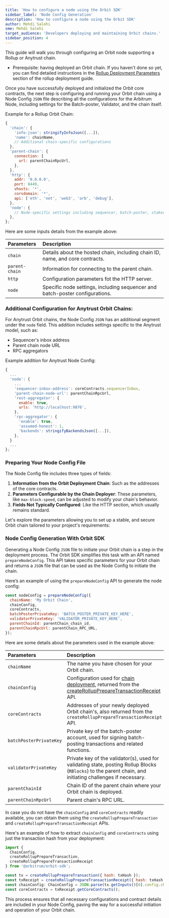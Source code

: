 ```yaml
---
title: 'How to configure a node using the Orbit SDK'
sidebar_label: 'Node Config Generation'
description: 'How to configure a node using the Orbit SDK'
author: Mehdi Salehi
sme: Mehdi Salehi
target_audience: 'Developers deploying and maintaining Orbit chains.'
sidebar_position: 4
---
```


This guide will walk you through configuring an Orbit node supporting a <a data-quicklook-from="arbitrum-rollup-chain">Rollup</a> or <a data-quicklook-from="arbitrum-anytrust-chain">Anytrust</a> chain.

- Prerequisite: having deployed an Orbit chain. If you haven't done so yet, you can find detailed instructions in the [Rollup Deployment Parameters](deploying-rollup-chain-with-sdk#rollup-deployment-parameter) section of the rollup deployment guide.

Once you have successfully deployed and initialized the Orbit core contracts, the next step is configuring and running your Orbit chain using a Node Config `JSON` file describing all the configurations for the Arbitrum Node, including settings for the Batch-poster, Validator, and the chain itself.

Example for a Rollup Orbit Chain:

```js
{
  'chain': {
    'info-json': stringifyInfoJson([...]),
    'name': chainName,
    // Additional chain-specific configurations
  },
  'parent-chain': {
    connection: {
      url: parentChainRpcUrl,
    },
  },
  'http': {
    addr: '0.0.0.0',
    port: 8449,
    vhosts: '*',
    corsdomain: '*',
    api: ['eth', 'net', 'web3', 'arb', 'debug'],
  },
  'node': {
    // Node-specific settings including sequencer, batch-poster, staker configurations
  },
};
```
Here are some inputs details from the example above:

| Parameters              | Description                                                                          |
|:------------------------|:-------------------------------------------------------------------------------------|
| `chain`                 | Details about the hosted chain, including chain ID, name, and core contracts.        |
| `parent-chain`          | Information for connecting to the parent chain.                                      |
| `http`                  | Configuration parameters fot the HTTP server.                                        |
| `node`                  | Specific node settings, including sequencer and batch-poster configurations.         |

### Additional Configuration for Anytrust Orbit Chains:

For Anytrust Orbit chains, the Node Config `JSON` has an additional segment under the `node` field. This addition includes settings specific to the Anytrust model, such as:
- Sequencer's inbox address
- Parent chain node URL
- RPC aggregators

Example addition for Anytrust Node Config:

```js
{
  ...
  'node': {
    ...
    'sequencer-inbox-address': coreContracts.sequencerInbox,
    'parent-chain-node-url': parentChainRpcUrl,
    'rest-aggregator': {
      enable: true,
      urls: 'http://localhost:9876',
    },
    'rpc-aggregator': {
      'enable': true,
      'assumed-honest': 1,
      'backends': stringifyBackendsJson([...]),
    },
  }
  ...
};
```

### Preparing Your Node Config File

The Node Config file includes three types of fields:

1. **Information from the Orbit Deployment Chain**: Such as the addresses of the core contracts.
2. **Parameters Configurable by the Chain Deployer**: These parameters, like `max-block-speed`, can be adjusted to modify your chain's behavior.
3. **Fields Not Typically Configured**: Like the HTTP section, which usually remains standard.

Let's explore the parameters allowing you to set up a stable, and secure Orbit chain tailored to your project's requirements:

### Node Config Generation With Orbit SDK

Generating a Node Config `JSON` file to initiate your Orbit chain is a step in the deployment process. The Orbit SDK simplifies this task with an API named `prepareNodeConfig`. This API takes specific parameters for your Orbit chain and returns a `JSON` file that can be used as the Node Config to initiate the chain.

Here’s an example of using the `prepareNodeConfig` API to generate the node config:

```js
const nodeConfig = prepareNodeConfig({
  chainName: 'My Orbit Chain',
  chainConfig,
  coreContracts,
  batchPosterPrivateKey: 'BATCH_POSTER_PRIVATE_KEY_HERE',
  validatorPrivateKey: 'VALIDATOR_PRIVATE_KEY_HERE',
  parentChainId: parentChain_chain_id,
  parentChainRpcUrl: parentChain_RPC_URL,
});
```
Here are some details about the parameters used in the example above:

| Parameters              | Description                                                                          |
|:------------------------|:-------------------------------------------------------------------------------------|
|`chainName`            |   The name you have chosen for your Orbit chain. |
|`chainConfig`            |   Configuration used for [chain deployment](deploying-rollup-chain-with-sdk#4-chainconfig), returned from the [createRollupPrepareTransactionReceipt](deploying-rollup-chain-with-sdk#createrolluppreparetransactionrequest-api) API. |
|`coreContracts`          |   Addresses of your newly deployed Orbit chain's, also returned from the `createRollupPrepareTransactionReceipt` API. |
|`batchPosterPrivateKey  `|   Private key of the batch-poster account, used for signing batch-posting transactions and related functions. |
|`validatorPrivateKey`    |   Private key of the validator(s), used for validating state, posting Rollup Blocks (`RBlocks`) to the parent chain, and initiating challenges if necessary. |
|`parentChainId`          |   Chain ID of the parent chain where your Orbit chain is deployed. |
|`parentChainRpcUrl`      |   Parent chain's RPC URL. |

In case you do not have the `chainConfig` and `coreContracts` readily available, you can obtain them using the `createRollupPrepareTransaction` and `createRollupPrepareTransactionReceipt` APIs.

Here's an example of how to extract `chainConfig` and `coreContracts` using just the transaction hash from your deployment:

```js
import {
  ChainConfig,
  createRollupPrepareTransaction,
  createRollupPrepareTransactionReceipt
} from '@arbitrum/orbit-sdk';

const tx = createRollupPrepareTransaction({ hash: txHash });
const txReceipt = createRollupPrepareTransactionReceipt({ hash: txHash });
const chainConfig: ChainConfig = JSON.parse(tx.getInputs()[0].config.chainConfig);
const coreContracts = txReceipt.getCoreContracts();
```

This process ensures that all necessary configurations and contract details are included in your Node Config, paving the way for a successful initiation and operation of your Orbit chain.
